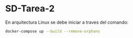 # SD-Tarea-2

En arquitectura Linux se debe iniciar a traves del comando:

```bash
docker-compose up --build --remove-orphans
```
